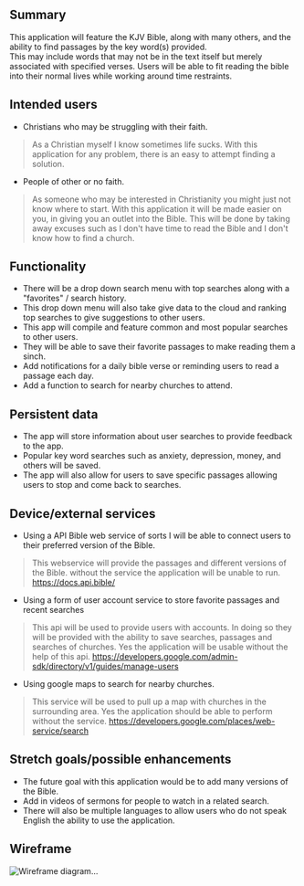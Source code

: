 ## Summary

This application will feature the KJV Bible, along with many others, and the ability to find passages by the key word(s) provided.  
This may include words that may not be in the text itself but merely associated with specified verses.
Users will be able to fit reading the bible into their normal lives while working around time restraints.

## Intended users

* Christians who may be struggling with their faith.

> As a Christian myself I know sometimes life sucks. With this application for any problem, there is an easy to attempt finding a solution.

* People of other or no faith. 

> As someone who may be interested in Christianity you might just not know where to start.  With this application it will be made 
  easier on you, in giving you an outlet into the Bible. This will be done by taking away excuses such as I don't have time to read the Bible and 
  I don't know how to find a church.


## Functionality

* There will be a drop down search menu with top searches along with a "favorites" / search history.
* This drop down menu will also take give data to the cloud and ranking top searches to give suggestions to other users.
* This app will compile and feature common and most popular searches to other users.
* They will be able to save their favorite passages to make reading them a sinch.
* Add notifications for a daily bible verse or reminding users to read a passage each day.
* Add a function to search for nearby churches to attend.


## Persistent data

* The app will store information about user searches to provide feedback to the app.
* Popular key word searches such as anxiety, depression, money, and others will be saved.
* The app will also allow for users to save specific passages allowing users to stop and come back to searches.
    
## Device/external services

* Using a API Bible web service of sorts I will be able to connect users to their preferred version of the Bible.

> This webservice will provide the passages and different versions of the Bible. 
> without the service the application will be unable to run.
>  https://docs.api.bible/

* Using a form of user account service to store favorite passages and recent searches

> This api will be used to provide users with accounts. In doing so they will be provided with the ability to save searches, passages and searches of churches.
> Yes the application will be usable without the help of this api.
>https://developers.google.com/admin-sdk/directory/v1/guides/manage-users

* Using google maps to search for nearby churches.

> This service will be used to pull up a map with churches in the surrounding area.
> Yes the application should be able to perform without the service.
> https://developers.google.com/places/web-service/search

## Stretch goals/possible enhancements 

* The future goal with this application would be to add many versions of the Bible.
* Add in videos of sermons for people to watch in a related search.
* There will also be multiple languages to allow users who do not speak English the ability to use the application.

## Wireframe

![Wireframe diagram](img/whatwouldjesusdo.png)...
